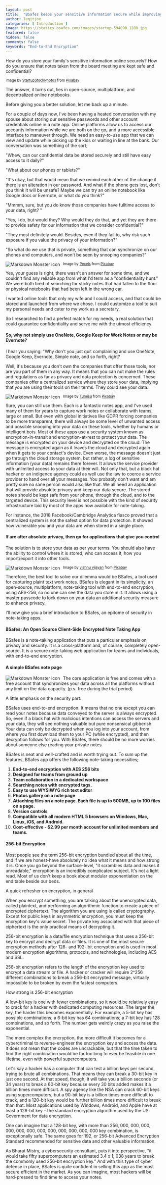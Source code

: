 ```yaml
---
layout: post
title:  "BSafes keeps your sensitive information secure while improving your productivity at an affordable cost"
author: legitjoe
categories: [ Introduction ]
image: https://statics.bsafes.com/images/startup-594090_1280.jpg 
featured: false 
hidden: false
comments: false
keywords: "End-to-End Encryption"
---
```

How do you store your family's sensitive information online securely? How do you ensure that notes taken from the board meeting are kept safe and confidential?

<sup>Image by <a href="https://pixabay.com/users/startupstockphotos-690514/">StartupStockPhotos</a> from <a href="https://pixabay.com/photos/startup-meeting-brainstorming-594090/">Pixabay</a></sup>

The answer, it turns out, lies in open-source, multiplatform, and decentralized online notebooks.

Before giving you a better solution, let me back up a minute.

For a couple of days now, I've been having a heated conversation with my spouse about storing our sensitive passwords and other account credentials online in a note app. Online platforms allow us to access our accounts information while we are both on the go, and a more accessible interface to maneuver through. We need an easy-to-use app that we can view and update while picking up the kids or waiting in line at the bank.
Our conversation was something of the sort;

"Whew, can our confidential data be stored securely and still have easy access to it daily?"

"What about our phones or tablets?"

"It's okay, but that would mean that we remind each other of the change if there is an alteration in our password. And what if the phone gets lost, don't you think it will be unsafe? Maybe we can try an online notebook like Google docs or Evernote, or what do you think?"

"Mmmm, sure, but you do know those companies have fulltime access to your data, right? "

"Yes, I do, but would they? Why would they do that, and yet they are there to provide safety for our information that we consider confidential?"

"They most definitely would. Besides, even if they fail to, why risk such exposure if you value the privacy of your information?"

"So what do we use that is private, something that can synchronize on our phones and computers, and won't be seen by snooping companies?"

<img src="https://statics.bsafes.com/images/post-it-notes-1284667_1280.jpg"
     alt="Markdown Monster icon"
     style="float: left; margin-right: 10px;" />
<sup>Image by <a href="https://pixabay.com/users/Pexels-2286921/?utm_source=link-attribution&amp;utm_medium=referral&amp;utm_campaign=image&amp;utm_content=1284667">Pexels</a> from <a href="https://pixabay.com/?utm_source=link-attribution&amp;utm_medium=referral&amp;utm_campaign=image&amp;utm_content=1284667">Pixabay</a></sup>

Yes, your guess is right, there wasn't an answer for some time, and we couldn't find any reliable app from what I'd term as a "confidentiality hunt." We were both tired of searching for sticky notes that had fallen to the floor or physical notebooks that had been left in the wrong car.

I wanted online tools that only my wife and I could access, and that could be stored and launched from where we chose. I could customize a tool to suit my personal needs and cater to my work as a secretary.

So I researched to find a perfect match for my needs, a real solution that could guarantee confidentiality and serve me with the utmost efficiency.

#### So, why not simply use OneNote, Google Keep for Work Notes or may be Evernote?
I hear you saying: "Why don't you just quit complaining and use OneNote, Google Keep, Evernote, Simple note, and so forth, right?

Well, it's because you don't own the companies that offer those tools, nor are you part of them in any way. It means that you can not make the rules and regulations as far as privacy and data protection is concerned. These companies offer a centralized service where they store your data, implying that you are using their tools on their terms. They could see your data.

<img src="https://statics.bsafes.com/images/spy-5279867_1280.jpg"
     alt="Markdown Monster icon"
     style="float: left; margin-right: 10px;" />
<sup>Image by <a href="https://pixabay.com/users/Tumisu-148124/?utm_source=link-attribution&amp;utm_medium=referral&amp;utm_campaign=image&amp;utm_content=5279867">Tumisu</a> from <a href="https://pixabay.com/?utm_source=link-attribution&amp;utm_medium=referral&amp;utm_campaign=image&amp;utm_content=5279867">Pixabay</a></sup>

Sure, you can still use them. Each is a fantastic notes app, and I've used many of them for years to capture work notes or collaborate with teams, large or small. But even with global initiatives like GDPR forcing companies to be more transparent, there will always be some level of unwanted access and possible snooping into your data on these tools, whether by humans or intelligent bots. Most of these apps use a security system known as encryption-in-transit and encryption-at-rest to protect your data. The message is encrypted on your device and decrypted on the cloud. The message is encrypted again as it leaves the cloud and decrypted again when it gets to your contact's device. Even worse, the message doesn't just go through the cloud storage system, but rather, a log of sensitive information (your data) remains there forever. It allows the service provider with unlimited access to your data at their will. Not only that, but a black hat hacker or an indigence agency could as well use the law to coerce a service provider to hand over all your messages. You probably don't want and am pretty sure no sane person would also like that. We all need an application that will provide absolute privacy and keep our data secure. The stored notes should be kept safe from your phone, through the cloud, and to the targeted device. This security level is not possible with the kind of security infrastructure laid by most of the apps now available for note-taking.

For instance, the 2018 Facebook/Cambridge Analytica fiasco proved that a centralized system is not the safest option for data protection. It showed how vulnerable you and your data are when stored in a single place.


#### If are after absolute privacy, then go for applications that give you control 

The solution is to store your data as per your terms. You should also have the ability to control where it is stored, who can access it, how you import/export it into other tools.

<img src="https://statics.bsafes.com/images/cyber-security-2296269_1280.jpg"
     alt="Markdown Monster icon"
     style="float: left; margin-right: 10px;" />
<sup>Image by <a href="https://pixabay.com/users/VISHNU_KV-3192151/?utm_source=link-attribution&amp;utm_medium=referral&amp;utm_campaign=image&amp;utm_content=2296269">vishnu vijayan</a> from <a href="https://pixabay.com/?utm_source=link-attribution&amp;utm_medium=referral&amp;utm_campaign=image&amp;utm_content=2296269">Pixabay</a></sup>

Therefore, the best tool to solve our dilemma would be BSafes, a tool used for capturing plaint text work notes. BSafes is elegant in its simplicity, an open-source, multiplatform, note-taking tool with end-to-end encryption, using AES-256, so no one can see the data you store in it. It allows using a master passcode to lock down on your data an additional security measure to enhance privacy.

I'll now give you a brief introduction to BSafes, an epitome of security in note-taking apps.

#### BSafes: An Open Source Client-Side Encrypted Note Taking App  

BSafes is a note-taking application that puts a particular emphasis on privacy and security. It is a cross-platform and, of course, completely open-source. It is a secure note-taking web application for teams and individuals, with end-to-end encryption.

#### A simple BSafes note page
<img src="https://statics.bsafes.com/images/SimplePage.png"
     alt="Markdown Monster icon"
     style="float: left; margin-right: 10px;" />
 
The core application is free and comes with a free account that synchronizes your data across all the platforms without any limit on the data capacity. (p.s. free during the trial period)

A little emphasis on the security part:

BSafes uses end-to-end encryption. It means that no one except you can read your notes because data conveyed to the server is always encrypted. So, even if a black hat with malicious intentions can access the servers and your data, they will see nothing valuable but pure nonsensical gibberish. Your data can only be decrypted when you log into your account, from where you first download them to your PC (while encrypted), and then decryption follows for you. With BSafes, there should be no more worries about someone else reading your private notes.

BSafes is neat and well-crafted and is worth trying out. To sum up the features, BSafes app offers the following note-taking necessities;

1. **End-to-end encryption with AES 256 bits**
2. **Designed for teams from ground up**
3. **Team collaboration in a dedicated workspace**
4. **Searching notes with encrypted tags.**
5. **Easy to use WYSIWYG rich text editor**
6. **Photos gallery on a note page**
7. **Attaching files on a note page. Each file is up to 500MB, up to 100 files on a page.** 
8. **Version controls** 
9. **Compatible with all modern HTML 5 browsers on Windows, Mac, Linux, iOS, and Android.** 
10. **Cost-effective - $2.99 per month account for unlimited members and teams.** 


#### 256-bit Encryption

Most people see the term 256-bit encryption bundled about all the time, and if we are honest-have absolutely no idea what it means and how strong it is. Once you go beyond the surface-level, "it scrambles data and makes it unreadable," encryption is an incredibly complicated subject. It's not a light read. Most of us don't keep a book about modular exponentiation on the end table beside our beds. 

A quick refresher on encryption, in general

When you encrypt something, you are talking about the unencrypted data, called plaintext, and performing an algorithmic function to create a piece of encrypted ciphertext. The algorithm you are using is called cryptography. Except for public keys in asymmetric encryption, you must keep the encryption key's value secret. The private key associated with that piece of ciphertext is the only practical means of decrypting it.

256-bit encryption is a data/file encryption technique that uses a 256-bit key to encrypt and decrypt data or files. It is one of the most secure encryption methods after 128- and 192- bit encryption and is used in most modern encryption algorithms, protocols, and technologies, including AES and SSL.

256-bit encryption refers to the length of the encryption key used to encrypt a data stream or file. A hacker or cracker will require 2^256 different combinations to break a 256-bit encrypted message,  virtually impossible to be broken by even the fastest computers.

How strong is 256-bit encryption

A low-bit key is one with fewer combinations, so it would be relatively easy to crack for a hacker with dedicated computing resources. The larger the key, the harder this becomes exponentially. For example, a 5-bit key has possible combinations; a 6-bit key has 64 combinations; a 7-bit key has 128 combinations, and so forth. The number gets weirdly crazy as you raise the exponential.

The more complex the encryption, the more difficult it becomes for a cybercriminal to reverse-engineer the encryption key and access the data. It does not mean that the codes are uncrackable, but that the time taken to find the right combination would be far too long to ever be feasible in one lifetime, even with powerful supercomputers.

Let's say a hacker has a computer that can test a billion keys per second, trying to brute all combinations. That means they can break a 30-bit key in just one second. At that speed, though, it will take you a billion seconds (or 34 years) to break a 60-bit key because every 30 bits added makes it a billion times more difficult. A spy agency like the NSA can crack 60-bit keys using supercomputers, but a 90-bit key is a billion times more difficult to crack, and a 120-bit key would be further billion times more difficult to break than that. Most applications used by Windows, Android, and Apple have at least a 128-bit key – the standard encryption algorithm used by the US Government for data encryption.

One can imagine that a 128-bit key, with more than 256, 000, 000, 000, 000, 000, 000, 000, 000, 000, 000, 000, 000 key combination, is exceptionally safe. The same goes for 192, or 256-bit Advanced Encryption Standard recommended for sensitive data and other valuable information.

As Bharat Mistry, a cybersecurity consultant, puts it into perspective, "it would take fifty supercomputers an estimated 3.4 x 1, 038 years to break the commonly used 256-bit encryption key." And with this type of cyber defense in place, BSafes is quite confident in selling this app as the most secure efficient in the market. As you can imagine, most hackers will be hard-pressed to find time to access your notes.

